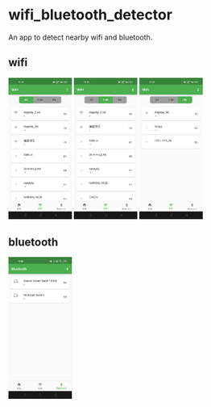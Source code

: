 # wifi_bluetooth_detector
An app to detect nearby wifi and bluetooth.

## wifi
<img src="https://github.com/ZouXa-88/wifi-bluetooth-detector/blob/master/result/Screenshot_2023-01-04-17-21-03-47_39081b7001665bba40ef07514b4e13c5.jpg" width=25%>
<img src="https://github.com/ZouXa-88/wifi-bluetooth-detector/blob/master/result/Screenshot_2023-01-04-17-21-05-81_39081b7001665bba40ef07514b4e13c5.jpg" width=25%>
<img src="https://github.com/ZouXa-88/wifi-bluetooth-detector/blob/master/result/Screenshot_2023-01-04-17-21-07-99_39081b7001665bba40ef07514b4e13c5.jpg" width=25%>

## bluetooth
<img src="https://github.com/ZouXa-88/wifi-bluetooth-detector/blob/master/result/Screenshot_2022-12-14-10-33-17-73_39081b7001665bba40ef07514b4e13c5.jpg" width=25%>
